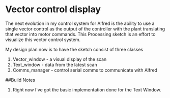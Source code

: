 Vector control display
======================

The next evolution in my control system for Alfred is the ability to 
use a single vector control as the output of the controller with the plant
translating that vector into motor commands.  This Processing sketch is
an effort to visualize this vector control system.

My design plan now is to have the sketch consist of three classes 

1. Vector_window - a visual display of the scan
2. Text_window - data from the latest scan
3. Comms_manager - control serial comms to communicate with Alfred

##Build Notes

1. Right now I've got the basic implementation done for the Text Window.
